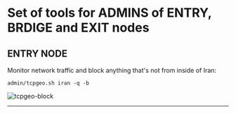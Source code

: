 # Set of tools for ADMINS of ENTRY, BRDIGE and EXIT nodes



ENTRY NODE
---
Monitor network traffic and block anything that's not from inside of Iran:
```
admin/tcpgeo.sh iran -q -b
```
![tcpgeo-block](https://user-images.githubusercontent.com/5938498/199007318-f1ef3a51-999b-4dce-84a2-a3be077226db.png)

---
